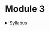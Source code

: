 # Module 3

<details>

<summary>Syllabus</summary>

**Business Plan Preparation**

* Framework, market analysis, product/service description
* Marketing and sales strategy, operations plan, financial projections
* Risk management, prototype development plan preparation
* Iterative development and feedback loops

</details>

